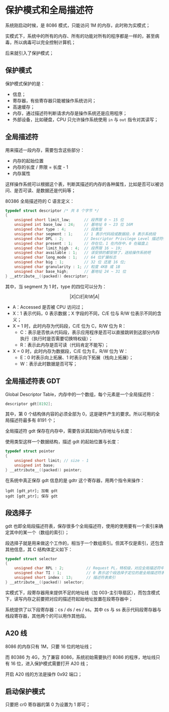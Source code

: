 # 保护模式和全局描述符

系统刚启动时候，是 8086 模式，只能访问 1M 的内存，此时称为实模式；

实模式下，系统中的所有的内存、所有的功能对所有的程序都是一样的，甚至病毒，所以病毒可以完全控制计算机；

后来就引入了保护模式；


## 保护模式

保护模式保护的是：

- 信息；
- 寄存器，有些寄存器只能被操作系统访问；
- 高速缓存；
- 内存，通过描述符判断请求内存是操作系统还是应用程序；
- 外部设备，比如硬盘，CPU 只允许操作系统使用 `in` 与 `out` 指令对其读写；


## 全局描述符

用来描述一段内存，需要包含这些部分：

- 内存的起始位置
- 内存的长度 / 界限 = 长度 - 1
- 内存属性

这样操作系统可以根据这个表，判断其描述的内存的各种属性，比如是否可以被访问、是否可读、是数据还是代码等；

80386 全局描述符的 C 语言定义：

````c
typedef struct descriptor /* 共 8 个字节 */
{
    unsigned short limit_low;      // 段界限 0 ~ 15 位
    unsigned int base_low : 24;    // 基地址 0 ~ 23 位 16M
    unsigned char type : 4;        // 段类型
    unsigned char segment : 1;     // 1 表示代码段或数据段，0 表示系统段
    unsigned char DPL : 2;         // Descriptor Privilege Level 描述符特权等级 0 ~ 3
    unsigned char present : 1;     // 存在位，1 在内存中，0 在磁盘上
    unsigned char limit_high : 4;  // 段界限 16 ~ 19;
    unsigned char available : 1;   // 该安排的都安排了，送给操作系统吧
    unsigned char long_mode : 1;   // 64 位扩展标志
    unsigned char big : 1;         // 32 位 还是 16 位;
    unsigned char granularity : 1; // 粒度 4KB 或 1B
    unsigned char base_high;       // 基地址 24 ~ 31 位
} __attribute__((packed)) descriptor;
````

其中，当 segment 为 1 时，type 的四位可以分为：

$$
| X | C/E | R/W | A | 
$$

- A：Accessed 是否被 CPU 访问过；
- X：1 表示代码，0 表示数据；X 字段的不同，C/E 位与 R/W 位表示不同的含义；
- X = 1 时，此时内存为代码段，C/E 位为 C，R/W 位为 R：
    - C：表示是否依从代码段，表示应用程序是否可以直接跳转到这部分内存执行（执行时是否需要切换特权级）；
    - R：表示此内存是否可读（代码肯定不能写）；
- X = 0 时，此时内存为数据段，C/E 位为 E，R/W 位为 W：
    - E：0 时表示向上拓展、1 时表示向下拓展（栈向上拓展）；
    - W：表示此时数据是否可写；


## 全局描述符表 GDT

Global Descriptor Table，内存中的一个数组，每个元素是一个全局描述符：

````c
descriptor gdt[8192];
````

其中，第 0 个结构体内容的必须全部为 0，这是硬件产生的要求。所以可用的全局描述符最多有 8191 个；

全局描述符 gdt 保存在内存中，需要告诉其起始内存地址与长度：

使用类型这样一个数据结构，描述 gdt 的起始位置与长度：

````c
typedef struct pointer
{
    unsigned short limit; // size - 1
    unsigned int base;
} __attribute__((packed)) pointer;
````

在系统中真正保存 gdt 信息的是 gdtr 这个寄存器，用两个指令来操作：

````assembly
lgdt [gdt_ptr]; 加载 gdt
sgdt [gdt_ptr]; 保存 gdt
````


## 段选择子

gdt 也即全局段描述符表，保存很多个全局描述符，使用的使用要有一个索引来确定其中的某一个（数组的索引）；

段选择子就是用来做这个工作的，相当于一个数组索引。但其不仅是索引，还包含其他信息，其 C 结构体定义如下：

````c
typedef struct selector
{
    unsigned char RPL : 2;          // Request PL，特权级，对应全局描述符中的 DPL
    unsigned char TI : 1;           // 0 表示这个段选择子定位的是全局描述符表， 1 表示定位局部描述符表 
    unsigned short index : 13;      // 描述符表索引
} __attribute__((packed)) selector;
````

实模式下，段寄存器用来提供不足的地址线（加 003-主引导扇区），而包含模式下，读写内存之前要把对应的描述符起始地址放置在段寄存器中；

系统提供了以下段寄存器：cs / ds / es / ss。其中 cs 与 ss 表示代码段寄存器与栈段寄存器，其他两个的可以用作其他段。


## A20 线

8086 的内存只有 1M，只要 16 位的地址线；

而 80386 为 4G，为了兼容 8086，系统初始需要执行 8086 的程序，地址线只有 16 位，进入保护模式需要打开 A20 线；

开启 A20 线的方法是操作 0x92 端口；


## 启动保护模式

只要把 cr0 寄存器的第 0 为设置为 1 即可；
